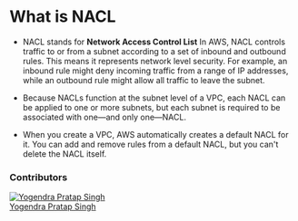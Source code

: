 # What is NACL

- NACL stands for **Network Access Control List** In AWS, NACL controls traffic to or from a subnet according to a set of inbound and outbound rules. This means it represents network level security. For example, an inbound rule might deny incoming traffic from a range of IP addresses, while an outbound rule might allow all traffic to leave the subnet.

- Because NACLs function at the subnet level of a VPC, each NACL can be applied to one or more subnets, but each subnet is required to be associated with one—and only one—NACL.

- When you create a VPC, AWS automatically creates a default NACL for it. You can add and remove rules from a default NACL, but you can't delete the NACL itself.


### Contributors
[![Yogendra Pratap Singh][yogendra_avatar]][yogendra_homepage]<br/>[Yogendra Pratap Singh][yogendra_homepage] 

  [yogendra_homepage]: https://github.com/PratapSingh13
  [yogendra_avatar]: https://img.cloudposse.com/75x75/https://github.com/PratapSingh13.png